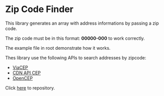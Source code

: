 <h1>Zip Code Finder</h1>

<p>This library generates an array with address informations by passing a zip code.</p>

<p>The zip code must be in this format: <b>00000-000</b> to work correctly.</p>

<p>The example file in root demonstrate how it works.</p>

<p>Thes library use the following APIs to search addresses by zipcode:</p>

<ul>
    <li><a href="https://viacep.com.br/">ViaCEP</a></li>
    <li><a href="https://apicep.com/api-de-consulta/">CDN API CEP</a></li>
    <li><a href="https://opencep.com/">OpenCEP</a></li>
</ul>

<p>Click <a href="https://github.com/amazingbits/zipcode-finder">here</a> to repository.</p>